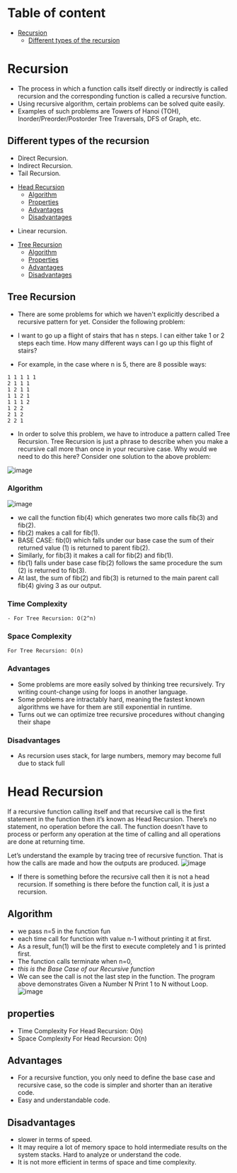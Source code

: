 # Table of content

- [Recursion](#recursion)
  - [Different types of the recursion](#different-types-of-the-recursion)


# Recursion


- The process in which a function calls itself directly or indirectly is called recursion and the corresponding function is called a recursive function. 
- Using recursive algorithm, certain problems can be solved quite easily.
- Examples of such problems are Towers of Hanoi (TOH), Inorder/Preorder/Postorder Tree Traversals, DFS of Graph, etc.

## Different types of the recursion

* Direct Recursion.
* Indirect Recursion.
* Tail Recursion.
- [Head Recursion](#head-recursion)
  - [Algorithm](#head-recursion)
  - [Properties](#head-recursion)
  - [Advantages](#head-recursion)
  - [Disadvantages](#head-recursion)
* Linear recursion.
- [Tree Recursion](#tree-recursion)
  - [Algorithm](#algorithm)
  - [Properties](#properties)
  - [Advantages](#advantages)
  - [Disadvantages](#disadvantages)


## Tree Recursion

- There are some problems for which we haven't explicitly described a recursive pattern for yet. Consider the following problem:
- I want to go up a flight of stairs that has n steps. I can either take 1 or 2 steps each time. How many different ways can I go up this flight of stairs?

- For example, in the case where n is 5, there are 8 possible ways:

```
1 1 1 1 1
2 1 1 1
1 2 1 1
1 1 2 1
1 1 1 2
1 2 2
2 1 2
2 2 1
```

- In order to solve this problem, we have to introduce a pattern called Tree Recursion. Tree Recursion is just a phrase to describe when you make a recursive call more than once in your recursive case. Why would we need to do this here? Consider one solution to the above problem:

![image](https://user-images.githubusercontent.com/100334178/165895477-0529fa51-0e9e-42ca-812f-0a4198877e63.png)


### Algorithm

![image](https://user-images.githubusercontent.com/100334178/165895307-45a41ced-b354-4c81-b3f5-595bd1dc73f1.png)

- we call the function fib(4) which generates two more calls fib(3) and fib(2).
- fib(2) makes a call for fib(1). 
- BASE CASE: fib(0) which falls under our base case the sum of their returned value (1) is returned to parent fib(2). 
- Similarly, for fib(3) it makes a call for fib(2) and fib(1).
- fib(1) falls under base case fib(2) follows the same procedure the sum (2) is returned to fib(3). 
- At last, the sum of fib(2) and fib(3) is returned to the main parent call fib(4) giving 3 as our output.
 
### Time Complexity
```
- For Tree Recursion: O(2^n) 
```

### Space Complexity 
```
For Tree Recursion: O(n)
```

### Advantages

- Some problems are more easily solved by thinking tree recursively. Try writing count-change using for loops in another language.
- Some problems are intractably hard, meaning the fastest known algorithms we have for them are still exponential in runtime.
- Turns out we can optimize tree recursive procedures without changing their shape

### Disadvantages

- As recursion uses stack, for large numbers, memory may become full due to stack full


# Head Recursion
 If a recursive function calling itself and that recursive call is the first statement in the function then it’s known as Head Recursion. There’s no statement, no operation before the call. The function doesn’t have to process or perform any operation at the time of calling and all operations are done at returning time.

Let’s understand the example by tracing tree of recursive function. That is how the calls are made and how the outputs are produced.
![image](https://user-images.githubusercontent.com/100334178/166974790-912ef94f-0e4a-4730-a374-25cf4dd146da.png)

*  If there is something before the recursive call then it is not a head recursion. If something is there before the function call, it is just a recursion. 


## Algorithm
- we pass n=5 in the function fun
-  each time call for function with value n-1 without printing it at first. 
-  As a result, fun(1) will be the first to execute completely and 1 is printed first. 
-  The function calls terminate when n=0,
-  _this is the Base Case of our Recursive function_
- We can see the call is not the last step in the function. The program above demonstrates Given a Number N Print 1 to N without Loop.
 ![image](https://user-images.githubusercontent.com/100334178/166975640-926924ba-2756-4666-add3-683bf93c56b2.png)

 
## properties
* Time Complexity For Head Recursion: O(n) 
* Space Complexity For Head Recursion: O(n)
 
## Advantages
* For a recursive function, you only need to define the base case and recursive case, so the code is simpler and shorter than an iterative code.
* Easy and understandable code.

## Disadvantages
* slower in terms of speed.
* It may require a lot of memory space to hold intermediate results on the system stacks.
Hard to analyze or understand the code.
* It is not more efficient in terms of space and time complexity.
